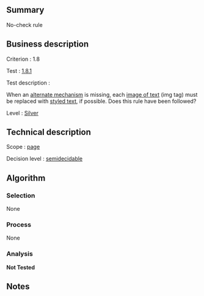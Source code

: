 ## Summary

No-check rule

## Business description

Criterion : 1.8

Test : [1.8.1](http://www.accessiweb.org/index.php/accessiweb-22-english-version.html#test-1-8-1)

Test description :

When an [alternate mechanism](http://www.accessiweb.org/index.php/glossary-76.html#mMecaRempl) 
is missing, each [image of text](http://www.accessiweb.org/index.php/glossary-76.html#mImgText)
(img tag) must be replaced with [styled text](http://www.accessiweb.org/index.php/glossary-76.html#mTexteStyle), if possible. Does this rule have been followed?

Level : [Silver](/en/category/rules-design/accessiweb-11/level/argent)

## Technical description

Scope : [page](/en/category/rules-design/accessiweb-11/scope/page)

Decision level :
[semidecidable](/en/category/rules-design/accessiweb-11/decision-level/semidecidable)

## Algorithm

### Selection

None

### Process

None

### Analysis

**Not Tested**

## Notes


